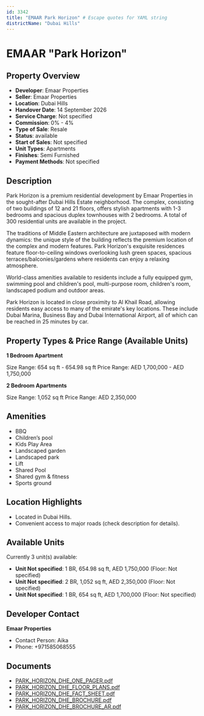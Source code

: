 ```yaml
---
id: 3342
title: "EMAAR Park Horizon" # Escape quotes for YAML string
districtName: "Dubai Hills"
---
```


# EMAAR "Park Horizon"

## Property Overview
- **Developer**: Emaar Properties
- **Seller**: Emaar Properties
- **Location**: Dubai Hills
- **Handover Date**: 14 September 2026
- **Service Charge**: Not specified
- **Commission**: 0% - 4%
- **Type of Sale**: Resale
- **Status**: available
- **Start of Sales**: Not specified
- **Unit Types**: Apartments
- **Finishes**: Semi Furnished
- **Payment Methods**: Not specified

## Description
Park Horizon is a premium residential development by Emaar Properties in the sought-after Dubai Hills Estate neighborhood. The complex, consisting of two buildings of 12 and 21 floors, offers stylish apartments with 1-3 bedrooms and spacious duplex townhouses with 2 bedrooms. A total of 300 residential units are available in the project. 

The traditions of Middle Eastern architecture are juxtaposed with modern dynamics: the unique style of the building reflects the premium location of the complex and modern features. Park Horizon's exquisite residences feature floor-to-ceiling windows overlooking lush green spaces, spacious terraces/balconies/gardens where residents can enjoy a relaxing atmosphere. 

World-class amenities available to residents include a fully equipped gym, swimming pool and children's pool, multi-purpose room, children's room, landscaped podium and outdoor areas. 

Park Horizon is located in close proximity to Al Khail Road, allowing residents easy access to many of the emirate's key locations. These include Dubai Marina, Business Bay and Dubai International Airport, all of which can be reached in 25 minutes by car.

## Property Types & Price Range (Available Units)
**1 Bedroom Apartment**

Size Range: 654 sq ft - 654.98 sq ft
Price Range: AED 1,700,000 - AED 1,750,000

**2 Bedroom Apartments**

Size Range: 1,052 sq ft
Price Range: AED 2,350,000

## Amenities
- BBQ
- Children’s pool
- Kids Play Area
- Landscaped garden
- Landscaped park
- Lift
- Shared Pool
- Shared gym & fitness
- Sports ground

## Location Highlights
- Located in Dubai Hills.
- Convenient access to major roads (check description for details).

## Available Units
Currently 3 unit(s) available:
- **Unit Not specified**: 1 BR, 654.98 sq ft, AED 1,750,000 (Floor: Not specified)
- **Unit Not specified**: 2 BR, 1,052 sq ft, AED 2,350,000 (Floor: Not specified)
- **Unit Not specified**: 1 BR, 654 sq ft, AED 1,700,000 (Floor: Not specified)

## Developer Contact
**Emaar Properties**
- Contact Person: Aika
- Phone: +971585068555

## Documents
- [PARK_HORIZON_DHE_ONE_PAGER.pdf](https://cdn.geniemap.net/2025/03/26/T8KzUNkXeMX05yPivtalRhhLNjZESZBEMZiq6H9l.pdf)
- [PARK_HORIZON_DHE_FLOOR_PLANS.pdf](https://cdn.geniemap.net/2025/03/26/dRovRO1wtGo2VY4tfEyopgPSg2636W1awxuYj10F.pdf)
- [PARK_HORIZON_DHE_FACT_SHEET.pdf](https://cdn.geniemap.net/2025/03/26/VRZdaGQE7OFQfeGR7oMQ8yYF2JtjwCegxdcBXSVP.pdf)
- [PARK_HORIZON_DHE_BROCHURE.pdf](https://cdn.geniemap.net/2025/03/26/sKIUtBLJw1sOnUwsk9HvMbuoVne50h0SAeCFYH3K.pdf)
- [PARK_HORIZON_DHE_BROCHURE_AR.pdf](https://cdn.geniemap.net/2025/03/26/Agpkg4M8f1MNFR7xt78wBGn4n3VQfcoAMdp40ten.pdf)
